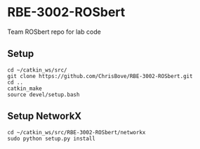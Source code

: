 # RBE-3002-ROSbert
Team ROSbert repo for lab code

## Setup

```
cd ~/catkin_ws/src/
git clone https://github.com/ChrisBove/RBE-3002-ROSbert.git
cd ..
catkin_make
source devel/setup.bash
```

## Setup NetworkX
```
cd ~/catkin_ws/src/RBE-3002-ROSbert/networkx
sudo python setup.py install
```
